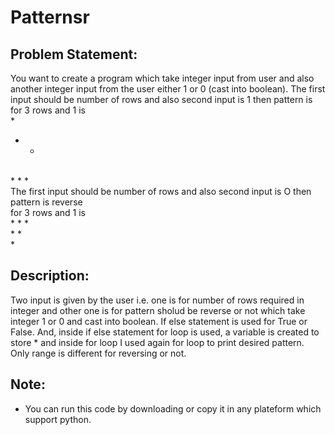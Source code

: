 <h1>Patternsr</h1>

<h2>Problem Statement:</h2>

  You want to create a program which take integer input from user and also another integer input from the user either 1 or 0 (cast into boolean). The first input should be number of rows and also second input is 1 then pattern is
  <br>
  for 3 rows and 1 is
  <br>
  *
  <br>
  * *
  <br>
  * * *
  <br>
  The first input should be number of rows and also second input is O then pattern is reverse
  <br>
  for 3 rows and 1 is
  <br>
  * * *
  <br>
  * *
  <br>
  *
 
<h2>Description:</h2>

Two input is given by the user i.e. one is for number of rows required in integer and other one is for pattern sholud be reverse or not which take integer 1 or 0 and cast into boolean. If else statement is used for True or False. And, inside if else statement for loop is used, a variable is created to store * and inside for loop I used again for loop to print desired pattern. Only range is different for reversing or not.

<h2>Note:</h2>

* You can run this code by downloading or copy it in any plateform which support python.
